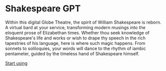 # Shakespeare GPT

Within this digital Globe Theatre, the spirit of William Shakespeare is reborn. A virtual bard at your service, transforming modern musings into the eloquent prose of Elizabethan times. Whether thou seek knowledge of Shakespeare's life and works or wish to drape thy speech in the rich tapestries of his language, here is where such magic happens. From sonnets to soliloquies, your words will dance to the rhythm of iambic pentameter, guided by the timeless hand of Shakespeare himself.

[Start using](https://chat.openai.com/g/g-UGnpEfGBf)